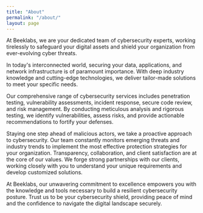 ```yaml
---
title: "About"
permalink: "/about/"
layout: page
---
```


At Beeklabs, we are your dedicated team of cybersecurity experts, working tirelessly to safeguard your digital assets and shield your organization from ever-evolving cyber threats.

In today's interconnected world, securing your data, applications, and network infrastructure is of paramount importance. With deep industry knowledge and cutting-edge technologies, we deliver tailor-made solutions to meet your specific needs.

Our comprehensive range of cybersecurity services includes penetration testing, vulnerability assessments, incident response, secure code review, and risk management. By conducting meticulous analysis and rigorous testing, we identify vulnerabilities, assess risks, and provide actionable recommendations to fortify your defenses.

Staying one step ahead of malicious actors, we take a proactive approach to cybersecurity. Our team constantly monitors emerging threats and industry trends to implement the most effective protection strategies for your organization. Transparency, collaboration, and client satisfaction are at the core of our values. We forge strong partnerships with our clients, working closely with you to understand your unique requirements and develop customized solutions.

At Beeklabs, our unwavering commitment to excellence empowers you with the knowledge and tools necessary to build a resilient cybersecurity posture. Trust us to be your cybersecurity shield, providing peace of mind and the confidence to navigate the digital landscape securely.
